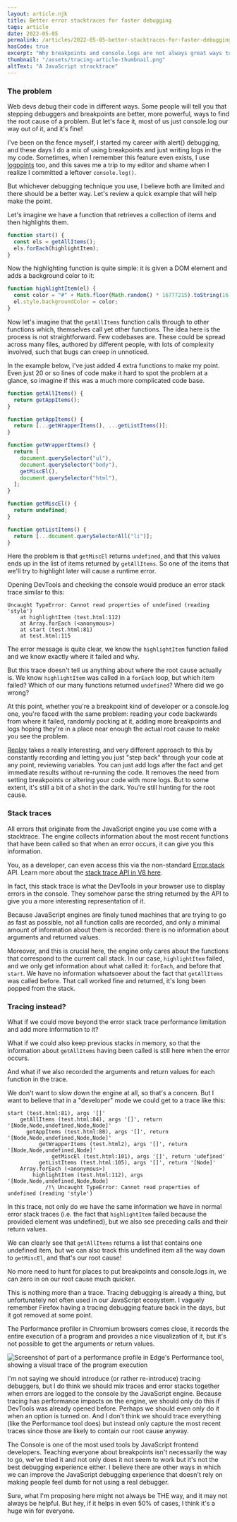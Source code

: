 ```yaml
---
layout: article.njk
title: Better error stacktraces for faster debugging
tags: article
date: 2022-05-05
permalink: /articles/2022-05-05-better-stacktraces-for-faster-debugging/index.html
hasCode: true
excerpt: "Why breakpoints and console.logs are not always great ways to quickly find the root cause of a problem, and how more tracing could help."
thumbnail: "/assets/tracing-article-thumbnail.png"
altText: "A JavaScript stracktrace"
---
```

### The problem

Web devs debug their code in different ways. Some people will tell you that stepping debuggers and breakpoints are better, more powerful, ways to find the root cause of a problem. But let's face it, most of us just console.log our way out of it, and it's fine!

I've been on the fence myself, I started my career with alert() debugging, and these days I do a mix of using breakpoints and just writing logs in the my code. Sometimes, when I remember this feature even exists, I use [logpoints](https://devtoolstips.org/tips/en/use-logpoints/) too, and this saves me a trip to my editor and shame when I realize I committed a leftover `console.log()`.

But whichever debugging technique you use, I believe both are limited and there should be a better way. Let's review a quick example that will help make the point.

Let's imagine we have a function that retrieves a collection of items and then highlights them.

```javascript
function start() {
  const els = getAllItems();
  els.forEach(highlightItem);
}
```

Now the highlighting function is quite simple: it is given a DOM element and adds a background color to it:

```javascript
function highlightItem(el) {
  const color = "#" + Math.floor(Math.random() * 16777215).toString(16);
  el.style.backgroundColor = color;
}
```

Now let's imagine that the `getAllItems` function calls through to other functions which, themselves call yet other functions. The idea here is the process is not straightforward. Few codebases are. These could be spread across many files, authored by different people, with lots of complexity involved, such that bugs can creep in unnoticed.

In the example below, I've just added 4 extra functions to make my point. Even just 20 or so lines of code make it hard to spot the problem at a glance, so imagine if this was a much more complicated code base.

```javascript
function getAllItems() {
  return getAppItems();
}

function getAppItems() {
  return [...getWrapperItems(), ...getListItems()];
}

function getWrapperItems() {
  return [
    document.querySelector("ul"),
    document.querySelector("body"),
    getMiscEl(),
    document.querySelector("html"),
  ];
}

function getMiscEl() {
  return undefined;
}

function getListItems() {
  return [...document.querySelectorAll("li")];
}
```

Here the problem is that `getMiscEl` returns `undefined`, and that this values ends up in the list of items returned by `getAllItems`. So one of the items that we'll try to highlight later will cause a runtime error.

Opening DevTools and checking the console would produce an error stack trace similar to this:

```text
Uncaught TypeError: Cannot read properties of undefined (reading 'style')
    at highlightItem (test.html:112)
    at Array.forEach (<anonymous>)
    at start (test.html:81)
    at test.html:115
```

The error message is quite clear, we know the `highlightItem` function failed and we know exactly where it failed and why.

But this trace doesn't tell us anything about where the root cause actually is. We know `highlightItem` was called in a `forEach` loop, but which item failed? Which of our many functions returned `undefined`? Where did we go wrong?

At this point, whether you're a breakpoint kind of developer or a console.log one, you're faced with the same problem: reading your code backwards from where it failed, randomly pocking at it, adding more breakpoints and logs hoping they're in a place near enough the actual root cause to make you see the problem.

[Replay](https://www.replay.io/) takes a really interesting, and very different approach to this by constantly recording and letting you just "step back" through your code at any point, reviewing variables. You can just add logs after the fact and get immediate results without re-running the code. It removes the need from setting breakpoints or altering your code with more logs. But to some extent, it's still a bit of a shot in the dark. You're still hunting for the root cause.

### Stack traces

All errors that originate from the JavaScript engine you use come with a stacktrace. The engine collects information about the most recent functions that have been called so that when an error occurs, it can give you this information.

You, as a developer, can even access this via the non-standard [Error.stack](https://developer.mozilla.org/docs/Web/JavaScript/Reference/Global_Objects/Error/stack) API. Learn more about the [stack trace API in V8 here](https://v8.dev/docs/stack-trace-api).

In fact, this stack trace is what the DevTools in your browser use to display errors in the console. They somehow parse the string returned by the API to give you a more interesting representation of it.

Because JavaScript engines are finely tuned machines that are trying to go as fast as possible, not all function calls are recorded, and only a minimal amount of information about them is recorded: there is no information about arguments and returned values.

Moreover, and this is crucial here, the engine only cares about the functions that correspond to the current call stack. In our case, `highlightItem` failed, and we only get information about what called it: `forEach`, and before that `start`. We have no information whatsoever about the fact that `getAllItems` was called before. That call worked fine and returned, it's long been popped from the stack.

### Tracing instead?

What if we could move beyond the error stack trace performance limitation and add more information to it?

What if we could also keep previous stacks in memory, so that the information about `getAllItems` having been called is still here when the error occurs.

And what if we also recorded the arguments and return values for each function in the trace.

We don't want to slow down the engine at all, so that's a concern. But I want to believe that in a "developer" mode we could get to a trace like this:

```text
start (test.html:81), args '[]'
    getAllItems (test.html:84), args '[]', return '[Node,Node,undefined,Node,Node]'
      getAppItems (test.html:88), args '[]', return '[Node,Node,undefined,Node,Node]'
          getWrapperItems (test.html2), args '[]', return '[Node,Node,undefined,Node]'
              getMiscEl (test.html:101), args '[]', return 'udefined'
          getListItems (test.html:105), args '[]', return '[Node]'
    Array.forEach (<anonymous>)
        highlightItem (test.html:112), args '[Node,Node,undefined,Node,Node]
            /!\ Uncaught TypeError: Cannot read properties of undefined (reading 'style')
```

In this trace, not only do we have the same information we have in normal error stack traces (i.e. the fact that `highlightItem` failed because the provided element was undefined), but we also see preceding calls and their return values.

We can clearly see that `getAllItems` returns a list that contains one undefined item, but we can also track this undefined item all the way down to `getMiscEl`, and that's our root cause!

No more need to hunt for places to put breakpoints and console.logs in, we can zero in on our root cause much quicker.

This is nothing more than a trace. Tracing debugging is already a thing, but unfortunately not often used in our JavaScript ecosystem. I vaguely remember Firefox having a tracing debugging feature back in the days, but it got removed at some point.

The Performance profiler in Chromium browsers comes close, it records the entire execution of a program and provides a nice visualization of it, but it's not possible to get the arguments or return values.

![Screenshot of part of a performance profile in Edge's Performance tool, showing a visual trace of the program execution](/assets/performance-profile.png)

I'm not saying we should introduce (or rather re-introduce) tracing debuggers, but I do think we should mix traces and error stacks together when errors are logged to the console by the JavaScript engine. Because tracing has performance impacts on the engine, we should only do this if DevTools was already opened before. Perhaps we should even only do it when an option is turned on. And I don't think we should trace everything (like the Performance tool does) but instead only capture the most recent traces since those are likely to contain our root cause anyway.

The Console is one of the most used tools by JavaScript frontend developers. Teaching everyone about breakpoints isn't necessarily the way to go, we've tried it and not only does it not seem to work but it's not the best debugging experience either. I believe there are other ways in which we can improve the JavaScript debugging experience that doesn't rely on making people feel dumb for not using a real debugger.

Sure, what I'm proposing here might not always be THE way, and it may not always be helpful. But hey, if it helps in even 50% of cases, I think it's a huge win for everyone.
